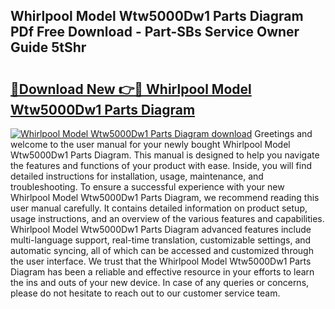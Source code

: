 ## Whirlpool Model Wtw5000Dw1 Parts Diagram PDf Free Download - Part-SBs Service Owner Guide 5tShr

# <h2><a href="http://dfn1r4x.blite.top/?on=Whirlpool+Model+Wtw5000Dw1+Parts+Diagram">🔗Download New 👉🔴 Whirlpool Model Wtw5000Dw1 Parts Diagram</a></h2>

[![Whirlpool Model Wtw5000Dw1 Parts Diagram download](https://i.imgur.com/lujVjoI.png)](http://dfn1r4x.blite.top/?on=Whirlpool+Model+Wtw5000Dw1+Parts+Diagram)
Greetings and welcome to the user manual for your newly bought Whirlpool Model Wtw5000Dw1 Parts Diagram. This manual is designed to help you navigate the features and functions of your product with ease. Inside, you will find detailed instructions for installation, usage, maintenance, and troubleshooting. To ensure a successful experience with your new Whirlpool Model Wtw5000Dw1 Parts Diagram, we recommend reading this user manual carefully. It contains detailed information on product setup, usage instructions, and an overview of the various features and capabilities. Whirlpool Model Wtw5000Dw1 Parts Diagram advanced features include multi-language support, real-time translation, customizable settings, and automatic syncing, all of which can be accessed and customized through the user interface. We trust that the Whirlpool Model Wtw5000Dw1 Parts Diagram has been a reliable and effective resource in your efforts to learn the ins and outs of your new device. In case of any queries or concerns, please do not hesitate to reach out to our customer service team.
